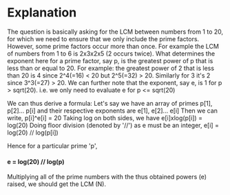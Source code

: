 # Explanation
The question is basically asking for the LCM between numbers from 1 to 20,
for which we need to ensure that we only include the prime factors. However, some prime factors occur more than once. For example the LCM of numbers from 1 to 6 is 2x3x2x5 (2 occurs twice).
What determines the exponent here for a prime factor, say p, is the greatest power of p that is less than or equal to 20. 
For example: the greatest power of 2 that is less than 20 is 4 since 2^4(=16) < 20 but 2^5(=32) > 20.
Similarly for 3 it's 2 since 3^3(=27) > 20.
We can further note that the exponent, say e, is 1 for p > sqrt(20). 
i.e. we only need to evaluate e for p <= sqrt(20)

We can thus derive a formula:
Let's say we have an array of primes p[1], p[2]... p[i] and their respective exponents are e[1], e[2]... e[i]
Then we can write,
p[i]^e[i] = 20
Taking log on both sides, we have
e[i]xlog(p[i]) = log(20)
Doing floor division (denoted by '//') as e must be an integer,
e[i] = log(20) // log(p[i])

Hence for a particular prime 'p',
#### e = log(20) // log(p)

Multiplying all of the prime numbers with the thus obtained powers (e) raised, we should get the LCM (N).
